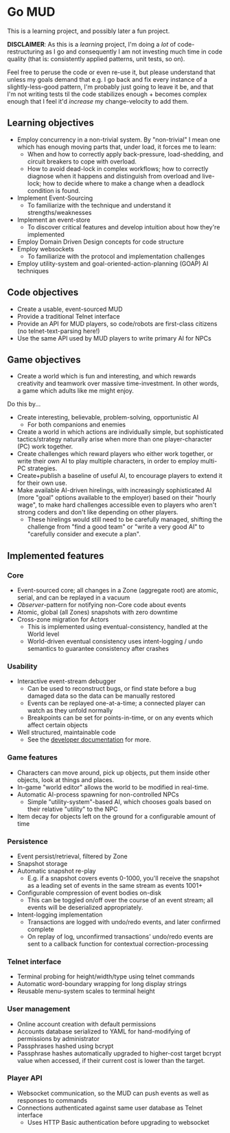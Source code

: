 # Go MUD
This is a learning project, and possibly later a fun project.

**DISCLAIMER**: As this is a _learning_ project, I'm doing a _lot_ of code-restructuring as I go 
and consequently I am not investing much time in code quality (that is: consistently applied
patterns, unit tests, so on).

Feel free to peruse the code or even re-use it, but please understand that unless my goals demand
that e.g. I go back and fix every instance of a slightly-less-good pattern, I'm probably just
going to leave it be, and that I'm not writing tests til the code stabilizes enough + becomes
complex enough that I feel it'd _increase_ my change-velocity to add them. 

## Learning objectives
* Employ concurrency in a non-trivial system. By "non-trivial" I mean one which has enough moving
    parts that, under load, it forces me to learn:
    * When and how to correctly apply back-pressure, load-shedding, and circuit breakers to cope
      with overload.
    * How to avoid dead-lock in complex workflows; how to correctly diagnose when it happens and
      distinguish from overload and live-lock; how to decide where to make a change when a
      deadlock condition is found.
* Implement Event-Sourcing
    * To familiarize with the technique and understand it strengths/weaknesses
* Implement an event-store
    * To discover critical features and develop intuition about how they're implemented
* Employ Domain Driven Design concepts for code structure
* Employ websockets
    * To familiarize with the protocol and implementation challenges
* Employ utility-system and goal-oriented-action-planning (GOAP) AI techniques

## Code objectives
* Create a usable, event-sourced MUD
* Provide a traditional Telnet interface
* Provide an API for MUD players, so code/robots are first-class citizens (no telnet-text-parsing here!)
* Use the same API used by MUD players to write primary AI for NPCs

## Game objectives
* Create a world which is fun and interesting, and which rewards creativity and teamwork over massive
time-investment. In other words, a game which adults like me might enjoy. 

Do this by...
* Create interesting, believable, problem-solving, opportunistic AI
    * For both companions and enemies
* Create a world in which actions are individually simple, but sophisticated tactics/strategy naturally 
  arise when more than one player-character (PC) work together.
* Create challenges which reward players who either work together, or write their own AI to play
  multiple characters, in order to employ multi-PC strategies.
* Create+publish a baseline of useful AI, to encourage players to extend it for their own use.
* Make available AI-driven hirelings, with increasingly sophisticated AI (more "goal" options available
  to the employer) based on their "hourly wage", to make hard challenges accessible even to players who
  aren't strong coders and don't like depending on other players.
    * These hirelings would still need to be carefully managed, shifting the challenge from "find a
      good team" or "write a very good AI" to "carefully consider and execute a plan".

## Implemented features
### Core
* Event-sourced core; all changes in a Zone (aggregate root) are atomic,
serial, and can be replayed in a vacuum
* _Observer_-pattern for notifying non-Core code about events 
* Atomic, global (all Zones) snapshots with zero downtime
* Cross-zone migration for Actors
   * This is implemented using eventual-consistency, handled at the World level
   * World-driven eventual consistency uses intent-logging / undo semantics to guarantee consistency after crashes
### Usability
* Interactive event-stream debugger
   * Can be used to reconstruct bugs, or find state before a bug damaged data so the data can be manually restored
   * Events can be replayed one-at-a-time; a connected player can watch as they unfold normally
   * Breakpoints can be set for points-in-time, or on any events which affect certain objects
* Well structured, maintainable code
   * See the [developer documentation](doc/README.md) for more.
### Game features
* Characters can move around, pick up objects, put them inside other objects, look at things and places.
* In-game "world editor" allows the world to be modified in real-time.
* Automatic AI-process spawning for non-controlled NPCs
    * Simple "utility-system"-based AI, which chooses goals based on their relative "utility" to the NPC
* Item decay for objects left on the ground for a configurable amount of time
### Persistence
* Event persist/retrieval, filtered by Zone
* Snapshot storage
* Automatic snapshot re-play
   * E.g. if a snapshot covers events 0-1000, you'll receive the snapshot
   as a leading set of events in the same stream as events 1001+
* Configurable compression of event bodies on-disk
   * This can be toggled on/off over the course of an event stream;
   all events will be deserialized appropriately.
* Intent-logging implementation
   * Transactions are logged with undo/redo events, and later confirmed complete
   * On replay of log, unconfirmed transactions' undo/redo events are sent to a callback function for contextual
   correction-processing
### Telnet interface
* Terminal probing for height/width/type using telnet commands
* Automatic word-boundary wrapping for long display strings
* Reusable menu-system scales to terminal height
### User management
* Online account creation with default permissions
* Accounts database serialized to YAML for hand-modifying of permissions by administrator
* Passphrases hashed using bcrypt
* Passphrase hashes automatically upgraded to higher-cost target bcrypt value
  when accessed, if their current cost is lower than the target.
### Player API
* Websocket communication, so the MUD can push events as well as responses to commands
* Connections authenticated against same user database as Telnet interface
   * Uses HTTP Basic authentication before upgrading to websocket
  